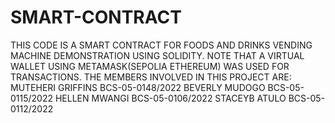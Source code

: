 # SMART-CONTRACT
THIS CODE IS A SMART CONTRACT FOR FOODS AND DRINKS VENDING MACHINE DEMONSTRATION USING SOLIDITY.
NOTE THAT A VIRTUAL WALLET USING METAMASK(SEPOLIA ETHEREUM) WAS USED FOR TRANSACTIONS.
THE MEMBERS INVOLVED IN THIS PROJECT ARE: 
MUTEHERI GRIFFINS BCS-05-0148/2022
BEVERLY MUDOGO BCS-05-0115/2022
HELLEN MWANGI BCS-05-0106/2022
STACEYB ATULO BCS-05-0112/2022
